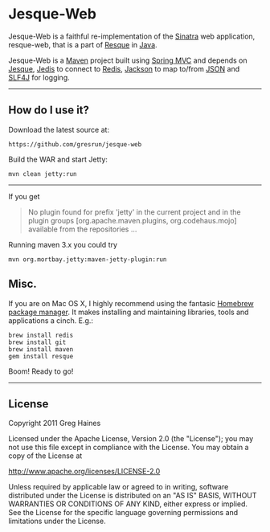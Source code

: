 Jesque-Web
==========

Jesque-Web is a faithful re-implementation of the [Sinatra](http://www.sinatrarb.com/) web application, resque-web, that is a part of [Resque](https://github.com/defunkt/resque) in [Java](http://www.oracle.com/technetwork/java/index.html).

Jesque-Web is a [Maven](http://maven.apache.org/) project built using [Spring MVC](http://static.springsource.org/spring/docs/3.0.x/spring-framework-reference/html/mvc.html) and depends on [Jesque](https://github.com/gresrun/jesque), [Jedis](https://github.com/xetorthio/jedis) to connect to [Redis](http://redis.io/), [Jackson](http://jackson.codehaus.org/) to map to/from [JSON](http://www.json.org/) and [SLF4J](http://www.slf4j.org/) for logging.

***

How do I use it?
----------------
Download the latest source at:

	https://github.com/gresrun/jesque-web
Build the WAR and start Jetty:

	mvn clean jetty:run
***
If you get 
> No plugin found for prefix 'jetty' in the current project and in the plugin groups [org.apache.maven.plugins, org.codehaus.mojo] available from the repositories ...

Running maven 3.x you could try 

	mvn org.mortbay.jetty:maven-jetty-plugin:run

Misc.
-----

If you are on Mac OS X, I highly recommend using the fantasic [Homebrew package manager](https://github.com/mxcl/homebrew). It makes installing and maintaining libraries, tools and applications a cinch. E.g.:

	brew install redis
	brew install git
	brew install maven
	gem install resque
Boom! Ready to go!

***

License
-------
Copyright 2011 Greg Haines

Licensed under the Apache License, Version 2.0 (the "License");
you may not use this file except in compliance with the License.
You may obtain a copy of the License at

   <http://www.apache.org/licenses/LICENSE-2.0>

Unless required by applicable law or agreed to in writing, software
distributed under the License is distributed on an "AS IS" BASIS,
WITHOUT WARRANTIES OR CONDITIONS OF ANY KIND, either express or implied.
See the License for the specific language governing permissions and
limitations under the License.

